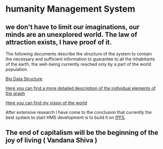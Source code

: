 # humanity Management System

we don't have to limit our imaginations, our minds are an unexplored world. The law of attraction exists, I have proof of it. 
-
The following documents describe the structure of the system to contain the necessary and sufficient information to guarantee to all the inhabitants of the earth, the well-being currently reached only by a part of the world population. 


[Big Data Structure](https://drive.google.com/file/d/14Ya13sM_8SvwcYgYqrexub9eICXsY-yN/view?usp=sharing)

[Here you can find a more detailed description of the individual elements of the graph](https://drive.google.com/open?id=1tBndSxFD6-okAaiGxkT4Iz9NLDSOlddd)

[Here you can find my vision of the world](https://drive.google.com/file/d/1Z0I1WyXI_SbP1Xg3Zii9E1GzryQnSCJ-/view?usp=sharing)

After extensive research I have come to the conclusion that currently the best system to start HMS development is to build it on [IPFS](https://github.com/ipfs/ipfs).

The end of capitalism will be the beginning of the joy of living  ( Vandana Shiva )
-
